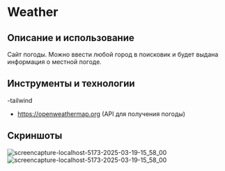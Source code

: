 # Weather

## Описание и использование
Сайт погоды. Можно ввести любой город в поисковик и будет выдана информация о местной погоде.

## Инструменты и технологии
-tailwind
- https://openweathermap.org (API для получения погоды)

## Скриншоты
![screencapture-localhost-5173-2025-03-19-15_58_00](https://github.com/user-attachments/assets/e3634bda-bef7-4c66-855e-e5afd29decd4)
![screencapture-localhost-5173-2025-03-19-15_58_00](https://github.com/user-attachments/assets/d02de633-4995-46d6-9abb-9077e143b194)
